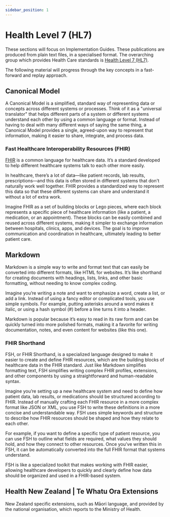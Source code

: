 ```yaml
---
sidebar_position: 1
---
```


# Health Level 7 (HL7)

These sections will focus on Implementation Guides. These publications are produced from plain text files, in a specialised format. The overarching group which provides Health Care standards is [Health Level 7 (HL7)](https://www.hl7.org/).

The following material will progress through the key concepts in a fast-forward and replay approach.

## Canonical Model

A Canonical Model is a simplified, standard way of representing data or concepts across different systems or processes. Think of it as a "universal translator" that helps different parts of a system or different systems understand each other by using a common language or format. Instead of having to deal with many different ways of saying the same thing, a Canonical Model provides a single, agreed-upon way to represent that information, making it easier to share, integrate, and process data.

### Fast Healthcare Interoperability Resources (FHIR)

[FHIR](https://www.hl7.org/fhir/overview.html) is a common language for healthcare data. It’s a standard developed to help different healthcare systems talk to each other more easily.

In healthcare, there’s a lot of data—like patient records, lab results, prescriptions—and this data is often stored in different systems that don't naturally work well together. FHIR provides a standardized way to represent this data so that these different systems can share and understand it without a lot of extra work.

Imagine FHIR as a set of building blocks or Lego pieces, where each block represents a specific piece of healthcare information (like a patient, a medication, or an appointment). These blocks can be easily combined and reused across different systems, making it simpler to exchange information between hospitals, clinics, apps, and devices. The goal is to improve communication and coordination in healthcare, ultimately leading to better patient care.

## Markdown

Markdown is a simple way to write and format text that can easily be converted into different formats, like HTML for websites. It’s like shorthand for creating documents with headings, lists, links, and other basic formatting, without needing to know complex coding.

Imagine you’re writing a note and want to emphasize a word, create a list, or add a link. Instead of using a fancy editor or complicated tools, you use simple symbols. For example, putting asterisks around a word makes it italic, or using a hash symbol (#) before a line turns it into a header.

Markdown is popular because it’s easy to read in its raw form and can be quickly turned into more polished formats, making it a favorite for writing documentation, notes, and even content for websites (like this one).

### FHIR Shorthand

FSH, or FHIR Shorthand, is a specialized language designed to make it easier to create and define FHIR resources, which are the building blocks of healthcare data in the FHIR standard. Just like Markdown simplifies formatting text, FSH simplifies writing complex FHIR profiles, extensions, and other components by using a straightforward and human-readable syntax.

Imagine you’re setting up a new healthcare system and need to define how patient data, lab results, or medications should be structured according to FHIR. Instead of manually crafting each FHIR resource in a more complex format like JSON or XML, you use FSH to write these definitions in a more concise and understandable way. FSH uses simple keywords and structure to describe how FHIR resources should be shaped and how they relate to each other.

For example, if you want to define a specific type of patient resource, you can use FSH to outline what fields are required, what values they should hold, and how they connect to other resources. Once you’ve written this in FSH, it can be automatically converted into the full FHIR format that systems understand.

FSH is like a specialized toolkit that makes working with FHIR easier, allowing healthcare developers to quickly and clearly define how data should be organized and used in a FHIR-based system.

## Health New Zealand | Te Whatu Ora Extensions

New Zealand specific extensions, such as Māori language, and provided by the national organisation, which reports to the Ministry of Health.